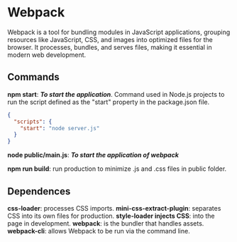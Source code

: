 # Webpack
Webpack is a tool for bundling modules in JavaScript applications, grouping resources like JavaScript, CSS, and images into optimized files for the browser. It processes, bundles, and serves files, making it essential in modern web development.

## **Commands**
**npm start**: ***To start the application***. Command used in Node.js projects to run the script defined as the "start" property in the package.json file.
```json
{
  "scripts": {
    "start": "node server.js"
  }
}
```
**node public/main.js**: ***To start the application of webpack***

**npm run build**: run production to minimize .js and .css files in public folder.

## **Dependences**
**css-loader**: processes CSS imports.
**mini-css-extract-plugin**: separates CSS into its own files for production.
**style-loader injects CSS**: into the page in development.
**webpack**: is the bundler that handles assets.
**webpack-cli**: allows Webpack to be run via the command line.